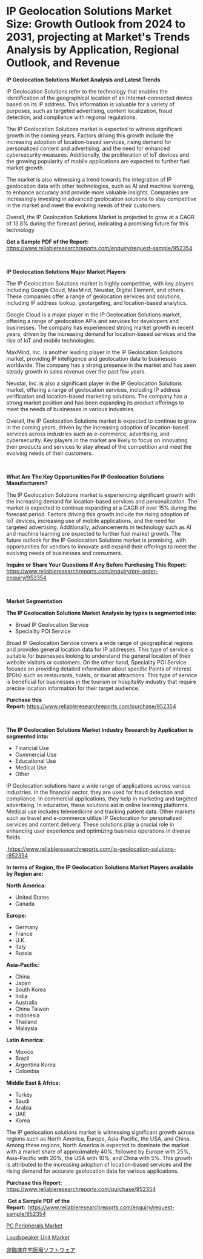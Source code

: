 <p><h1>IP Geolocation Solutions Market Size: Growth Outlook from 2024 to 2031, projecting at Market's Trends Analysis by Application, Regional Outlook, and Revenue</h1></p><p><strong>IP Geolocation Solutions Market Analysis and Latest Trends</strong></p>
<p><p>IP Geolocation Solutions refer to the technology that enables the identification of the geographical location of an Internet-connected device based on its IP address. This information is valuable for a variety of purposes, such as targeted advertising, content localization, fraud detection, and compliance with regional regulations.</p><p>The IP Geolocation Solutions market is expected to witness significant growth in the coming years. Factors driving this growth include the increasing adoption of location-based services, rising demand for personalized content and advertising, and the need for enhanced cybersecurity measures. Additionally, the proliferation of IoT devices and the growing popularity of mobile applications are expected to further fuel market growth.</p><p>The market is also witnessing a trend towards the integration of IP geolocation data with other technologies, such as AI and machine learning, to enhance accuracy and provide more valuable insights. Companies are increasingly investing in advanced geolocation solutions to stay competitive in the market and meet the evolving needs of their customers.</p><p>Overall, the IP Geolocation Solutions Market is projected to grow at a CAGR of 13.8% during the forecast period, indicating a promising future for this technology.</p></p>
<p><strong>Get a Sample PDF of the Report:&nbsp;</strong> <a href="https://www.reliableresearchreports.com/enquiry/request-sample/952354">https://www.reliableresearchreports.com/enquiry/request-sample/952354</a></p>
<p>&nbsp;</p>
<p><strong>IP Geolocation Solutions Major Market Players</strong></p>
<p><p>The IP Geolocation Solutions market is highly competitive, with key players including Google Cloud, MaxMind, Neustar, Digital Element, and others. These companies offer a range of geolocation services and solutions, including IP address lookup, geotargeting, and location-based analytics.</p><p>Google Cloud is a major player in the IP Geolocation Solutions market, offering a range of geolocation APIs and services for developers and businesses. The company has experienced strong market growth in recent years, driven by the increasing demand for location-based services and the rise of IoT and mobile technologies.</p><p>MaxMind, Inc. is another leading player in the IP Geolocation Solutions market, providing IP intelligence and geolocation data to businesses worldwide. The company has a strong presence in the market and has seen steady growth in sales revenue over the past few years.</p><p>Neustar, Inc. is also a significant player in the IP Geolocation Solutions market, offering a range of geolocation services, including IP address verification and location-based marketing solutions. The company has a strong market position and has been expanding its product offerings to meet the needs of businesses in various industries.</p><p>Overall, the IP Geolocation Solutions market is expected to continue to grow in the coming years, driven by the increasing adoption of location-based services across industries such as e-commerce, advertising, and cybersecurity. Key players in the market are likely to focus on innovating their products and services to stay ahead of the competition and meet the evolving needs of their customers.</p></p>
<p>&nbsp;</p>
<p><strong>What Are The Key Opportunities For IP Geolocation Solutions Manufacturers?</strong></p>
<p><p>The IP Geolocation Solutions market is experiencing significant growth with the increasing demand for location-based services and personalization. The market is expected to continue expanding at a CAGR of over 15% during the forecast period. Factors driving this growth include the rising adoption of IoT devices, increasing use of mobile applications, and the need for targeted advertising. Additionally, advancements in technology such as AI and machine learning are expected to further fuel market growth. The future outlook for the IP Geolocation Solutions market is promising, with opportunities for vendors to innovate and expand their offerings to meet the evolving needs of businesses and consumers.</p></p>
<p><strong>Inquire or Share Your Questions If Any Before Purchasing This Report:</strong> <a href="https://www.reliableresearchreports.com/enquiry/pre-order-enquiry/952354">https://www.reliableresearchreports.com/enquiry/pre-order-enquiry/952354</a></p>
<p>&nbsp;</p>
<p><strong>Market Segmentation</strong></p>
<p><strong>The IP Geolocation Solutions Market Analysis by types is segmented into:</strong></p>
<p><ul><li>Broad IP Geolocation Service</li><li>Speciality POI Service</li></ul></p>
<p><p>Broad IP Geolocation Service covers a wide range of geographical regions and provides general location data for IP addresses. This type of service is suitable for businesses looking to understand the general location of their website visitors or customers. On the other hand, Speciality POI Service focuses on providing detailed information about specific Points of Interest (POIs) such as restaurants, hotels, or tourist attractions. This type of service is beneficial for businesses in the tourism or hospitality industry that require precise location information for their target audience.</p></p>
<p><strong>Purchase this Report:&nbsp;</strong><a href="https://www.reliableresearchreports.com/purchase/952354">https://www.reliableresearchreports.com/purchase/952354</a></p>
<p>&nbsp;</p>
<p><strong>The IP Geolocation Solutions Market Industry Research by Application is segmented into:</strong></p>
<p><ul><li>Financial Use</li><li>Commercial Use</li><li>Educational Use</li><li>Medical Use</li><li>Other</li></ul></p>
<p><p>IP Geolocation solutions have a wide range of applications across various industries. In the financial sector, they are used for fraud detection and compliance. In commercial applications, they help in marketing and targeted advertising. In education, these solutions aid in online learning platforms. Medical use includes telemedicine and tracking patient data. Other markets such as travel and e-commerce utilize IP Geolocation for personalized services and content delivery. These solutions play a crucial role in enhancing user experience and optimizing business operations in diverse fields.</p></p>
<p><a href="https://www.reliableresearchreports.com/ip-geolocation-solutions-r952354">&nbsp;https://www.reliableresearchreports.com/ip-geolocation-solutions-r952354</a></p>
<p><strong>In terms of Region, the IP Geolocation Solutions Market Players available by Region are:</strong></p>
<p>
    <p> <strong> North America: </strong>
        <ul>
            <li>United States</li>
            <li>Canada</li>
        </ul>
        </p> 
    <p> <strong> Europe: </strong>
        <ul>
            <li>Germany</li>
            <li>France</li>
            <li>U.K.</li>
            <li>Italy</li>
            <li>Russia</li>
        </ul>
        </p> 
    <p> <strong> Asia-Pacific: </strong>
        <ul>
            <li>China</li>
            <li>Japan</li>
            <li>South Korea</li>
            <li>India</li>
            <li>Australia</li>
            <li>China Taiwan</li>
            <li>Indonesia</li>
            <li>Thailand</li>
            <li>Malaysia</li>
        </ul>
        </p> 
    <p> <strong> Latin America: </strong>
        <ul>
            <li>Mexico</li>
            <li>Brazil</li>
            <li>Argentina Korea</li>
            <li>Colombia</li>
        </ul>
        </p> 
    <p> <strong> Middle East & Africa: </strong>
        <ul>
            <li>Turkey</li>
            <li>Saudi</li>
            <li>Arabia</li>
            <li>UAE</li>
            <li>Korea</li>
        </ul>
    </p>
    </p>
<p><p>The IP geolocation solutions market is witnessing significant growth across regions such as North America, Europe, Asia-Pacific, the USA, and China. Among these regions, North America is expected to dominate the market with a market share of approximately 40%, followed by Europe with 25%, Asia-Pacific with 20%, the USA with 10%, and China with 5%. This growth is attributed to the increasing adoption of location-based services and the rising demand for accurate geolocation data for various applications.</p></p>
<p><strong>Purchase this Report: </strong><a href="https://www.reliableresearchreports.com/purchase/952354">https://www.reliableresearchreports.com/purchase/952354</a></p>
<p>&nbsp;<strong>Get a Sample PDF of the Report:&nbsp;&nbsp;</strong><a href="https://www.reliableresearchreports.com/enquiry/request-sample/952354">https://www.reliableresearchreports.com/enquiry/request-sample/952354</a></p>
<p><strong></strong></p>
<p><p><a href="https://www.linkedin.com/pulse/pc-peripherals-market-size-reveals-best-marketing-channels-global-udize?trackingId=MMs8KMl8Gh%2Bwk4WWkq2QAg%3D%3D">PC Peripherals Market</a></p><p><a href="https://www.linkedin.com/pulse/decoding-loudspeaker-unit-market-metrics-share-trends-growth-quave?trackingId=4BspKeXAPPuQR63FmjjqMw%3D%3D">Loudspeaker Unit Market</a></p><p><a href="https://medium.com/@jarredmertz53/%E9%9D%9E%E8%87%A8%E5%BA%8A%E5%9C%A8%E5%AE%85%E3%82%BD%E3%83%95%E3%83%88%E3%82%A6%E3%82%A7%E3%82%A2%E5%B8%82%E5%A0%B4%E3%81%AE%E5%88%86%E6%9E%90-%E3%82%B0%E3%83%AD%E3%83%BC%E3%83%90%E3%83%AB%E7%94%A3%E6%A5%AD%E3%81%AE%E8%A6%8B%E9%80%9A%E3%81%97%E3%81%A8%E4%BA%88%E6%B8%AC-2024%E5%B9%B4-2031%E5%B9%B4-a6b29f76deff">非臨床在宅医療ソフトウェア</a></p></p>
